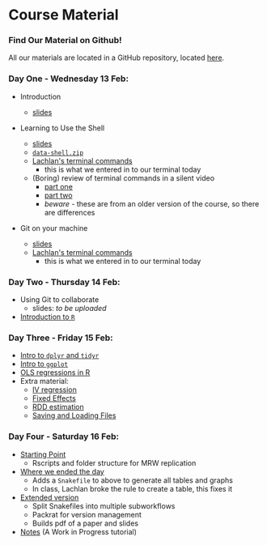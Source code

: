 # Course Material

### Find Our Material on Github!
All our materials are located in a GitHub repository, located [here](https://github.com/pp4rs/2019-foundations-uzh-material).

### Day One - Wednesday 13 Feb:

* Introduction
    - [slides][1]

* Learning to Use the Shell
    - [slides][2]
    - [`data-shell.zip`][3]
    - [Lachlan's terminal commands][4]
        - this is what we entered in to our terminal today
    - (Boring) review of terminal commands in a silent video
        - [part one][5]
        - [part two][6]
        - *beware* - these are from an older version of the course, so there are differences
* Git on your machine
    - [slides][16]
    - [Lachlan's terminal commands][7]
        - this is what we entered in to our terminal today

### Day Two - Thursday 14 Feb:

* Using Git to collaborate
     - slides: *to be uploaded*
* [Introduction to `R`][8]

### Day Three - Friday 15 Feb:

* [Intro to `dplyr` and `tidyr`][9]
* [Intro to `ggplot`][10]
* [OLS regressions in R][11]
* Extra material:
    - [IV regression][12]
    - [Fixed Effects][13]
    - [RDD estimation][14]
    - [Saving and Loading Files][15]

### Day Four - Saturday 16 Feb:

* [Starting Point][17]
    - Rscripts and folder structure for MRW replication
* [Where we ended the day][18]
    - Adds a `Snakefile` to above to generate all tables and graphs
    - In class, Lachlan broke the rule to create a table, this fixes it
* [Extended version][19]
    - Split Snakefiles into multiple subworkflows
    - Packrat for version management
    - Builds pdf of a paper and slides
* [Notes][20] (A Work in Progress tutorial)

<!-- here's the links -->


[1]: https://github.com/pp4rs/2019-foundations-uzh-material/raw/master/01-intro/slides-intro.pdf
[2]: https://github.com/pp4rs/2019-foundations-uzh-material/raw/master/02-terminal/terminal.pdf
[3]: https://github.com/pp4rs/2019-foundations-uzh-material/raw/master/02-terminal/data-shell.zip
[4]: https://github.com/pp4rs/2019-foundations-uzh-material/raw/master/02-terminal/terminal_commands_log.txt
[5]: https://asciinema.org/a/135337
[6]: https://asciinema.org/a/22LOkjzigHx4UPuJbusfkdeJo
[7]: https://github.com/pp4rs/2019-foundations-uzh-material/raw/master/03-git-local/git_command_log.txt
[8]: https://github.com/pp4rs/2019-foundations-uzh-material/blob/master/05-R/0_basics.zip
[9]: https://github.com/pp4rs/2019-foundations-uzh-material/blob/master/05-R/1_dplyr_tidyr.zip
[10]: https://github.com/pp4rs/2019-foundations-uzh-material/blob/master/05-R/2_ggplot.zip
[11]: https://github.com/pp4rs/2019-foundations-uzh-material/blob/master/05-R/4_ols.zip
[12]: https://github.com/pp4rs/2019-foundations-uzh-material/blob/master/05-R/5_iv.zip
[13]: https://github.com/pp4rs/2019-foundations-uzh-material/blob/master/05-R/6_fixed_effects.zip
[14]: https://github.com/pp4rs/2019-foundations-uzh-material/blob/master/05-R/7_rdd.zip
[15]: https://github.com/pp4rs/2019-foundations-uzh-material/blob/master/05-R/3_io.zip
[16]: https://github.com/pp4rs/2019-foundations-uzh-material/blob/master/03-git-local/git-local.pdf
[17]: https://github.com/lachlandeer/snakemake-econ-r-learner
[18]: https://github.com/pp4rs/2019-snakemake-zurich
[19]: https://github.com/pp4rs/2019-snakemake-zurich/tree/complete_version
[20]: https://lachlandeer.github.io/snakemake-econ-r-tutorial/
<!-- UNTIL YOU POST STUFF, HAVE A SCHEDULE LIKE BELOW -->

<!-- ## Week 1
* Introduction
* Using the terminal
* Version Control with Git
* Python - Basics

## Week 2

* Python - NumPy
* Python - SciPy
* Python - Pandas
* Python - Plotting
* Python - Linear Models
* R - Basics
* R - knitr
* R - Data Analysis
* R - Plotting
* R - Advanced

## Week 3

* R - Econometrics
* R - GIS Tools
* Python - Webscraping
* SQL - Introduction
* Build Tools - Snakemake -->


<!-- # icon store
* python [<img src="https://image.flaticon.com/icons/svg/2/2181.svg" width="20" height="20" />]()
* pdf   [<img src="https://image.flaticon.com/icons/svg/29/29099.svg" width="20" height="20" />]()
* R   [<img src="https://www.blockspring.com/assets/r_icon-4430867d3ab1a3b1c975a195aabc5051a7099973eccd9cd00f8ea8c796b2e950.png" width="20" height="20" />]()
* gitlab  [<img src="https://about.gitlab.com/ico/favicon.ico" width="20" height="20" />]()
* jupyter  [<img src="https://nbsphinx.readthedocs.io/en/0.1.0/_images/example_17_0.png" width="30" height="30" />]()
* bash [<img src="https://cdn4.iconfinder.com/data/icons/document-file-types-black/347/extention_file_type_black_115-512.png" width="30" height="30" />]() -->
